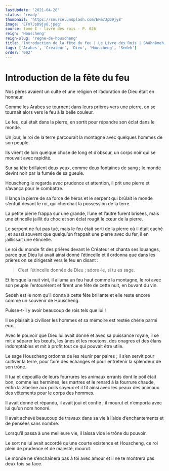 ```yaml
---
lastUpdate: '2021-04-28'
status: 'ready'
thumbnail: 'https://source.unsplash.com/EFm7JpD9jy8'
image: 'EFm7JpD9jy8.jpeg'
source: tome I - livre des rois - P. 026
reign: 'Houscheng'
reign-slug: 'regne-de-houscheng'
title: 'Introduction de la fête du feu | Le Livre des Rois | Shâhnâmeh'
tags: ['Arabes', 'Créateur', 'Dieu', 'Houscheng', 'Sedeh']
order: '002'
---
```


# Introduction de la fête du feu

Nos pères avaient un culte et une religion et l’adoration de Dieu était en honneur.

Comme les Arabes se tournent dans leurs prières vers une pierre, on se tournait alors vers le feu à la belle couleur.

Le feu, qui était dans la pierre, en sortit pour répandre son éclat dans le monde.

Un jour, le roi de la terre parcourait la montagne avec quelques hommes de son peuple.

Ils virent de loin quelque chose de long et d’obscur, un corps noir qui se mouvait avec rapidité.

Sur sa tête brillaient deux yeux, comme deux fontaines de sang ; le monde devint noir par la fumée de sa gueule.

Houscheng le regarda avec prudence et attention, il prit une pierre et s’avança pour le combattre.

Il lança la pierre de sa force de héros et le serpent qui brûlait le monde s’enfuit devant le roi, qui cherchait la possession de la terre.

La petite pierre frappa sur une grande, l’une et l’autre furent brisées, mais une étincelle jaillit du choc et son éclat rougit le cœur de la pierre.

Le serpent ne fut pas tué, mais le feu était sorti de la pierre où il était caché ; et aussi souvent que quelqu’un frappait une pierre avec du fer, il en jaillissait une étincelle.

Le roi du monde fit des prières devant le Créateur et chanta ses louanges, parce que Dieu lui avait ainsi donné l’étincelle et il ordonna que dans les prières on se dirigerait vers le feu en disant :

> C’est l’étincelle donnée de Dieu ; adore-le, si tu es sage.

Et lorsque la nuit vint, il alluma un feu haut comme la montagne, le roi avec son peuple l’entourèrent et firent une fête de cette nuit, en buvant du vin.

Sedeh est le nom qu’il donna à cette fête brillante et elle reste encore comme un souvenir de Houscheng.

Puisse-t-il y avoir beaucoup de rois tels que lui !

Il se plaisait à civiliser les hommes et sa mémoire est restée chérie parmi eux.

Avec le pouvoir que Dieu lui avait donné et avec sa puissance royale, il se mit à séparer les bœufs, les ânes et les moutons, des onagres et des élans indomptables et mit à profit tout ce qui pouvait être utile.

Le sage Houscheng ordonna de les réunir par paires ; il s’en servit pour cultiver la terre, pour faire des échanges et pour entretenir la splendeur de son trône.

Il tua et dépouilla de leurs fourrures les animaux errants dont le poil était bon, comme les hermines, les martres et le renard à la fourrure chaude, enfin la zibeline aux poils soyeux et il fit ainsi avec les peaux des animaux des vêtements pour le corps des hommes.

Il avait donné et répandu, il avait joui et confié ; il mourut et n’emporta avec lui qu’un nom honoré.

Il avait achevé beaucoup de travaux dans sa vie à l’aide d’enchantements et de pensées sans nombre.

Lorsqu’il passa à une meilleure vie, il laissa vide le trône du pouvoir.

Le sort ne lui avait accordé qu’une courte existence et Houscheng, ce roi plein de prudence et de majesté, mourut.

Le monde ne s’enchaînera pas à toi avec amour et il ne te montrera pas deux fois sa face.
